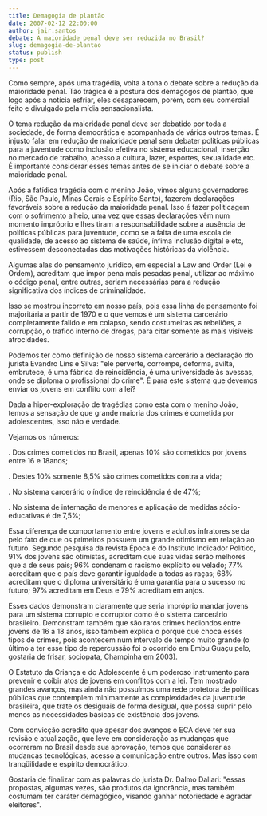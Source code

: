 ```yaml
---
title: Demagogia de plantão
date: 2007-02-12 22:00:00
author: jair.santos
debate: A maioridade penal deve ser reduzida no Brasil?
slug: demagogia-de-plantao
status: publish 
type: post
---
```


  

 Como sempre, após uma tragédia, volta à tona o debate sobre a redução da maioridade penal. Tão trágica é a postura dos demagogos de plantão, que logo após a notícia esfriar, eles desaparecem, porém, com seu comercial feito e divulgado pela mídia sensacionalista.  

  

  

 O tema redução da maioridade penal deve ser debatido por toda a sociedade, de forma democrática e acompanhada de vários outros temas. É injusto falar em redução de maioridade penal sem debater políticas públicas para a juventude como inclusão efetiva no sistema educacional, inserção no mercado de trabalho, acesso a cultura, lazer, esportes, sexualidade etc. É importante considerar esses temas antes de se iniciar o debate sobre a maioridade penal.  

  

  

 Após a fatídica tragédia com o menino João, vimos alguns governadores (Rio, São Paulo, Minas Gerais e Espírito Santo), fazerem declarações favoráveis sobre a redução da maioridade penal. Isso é fazer politicagem com o sofrimento alheio, uma vez que essas declarações vêm num momento impróprio e lhes tiram a responsabilidade sobre a ausência de políticas públicas para juventude, como se a falta de uma escola de qualidade, de acesso ao sistema de saúde, ínfima inclusão digital e etc, estivessem desconectadas das motivações históricas da violência.   

  

  

 Algumas alas do pensamento jurídico, em especial a Law and Order (Lei e Ordem), acreditam que impor pena mais pesadas penal, utilizar ao máximo o código penal, entre outras, seriam necessárias para a redução significativa dos índices de criminalidade.  

  

  

 Isso se mostrou incorreto em nosso país, pois essa linha de pensamento foi majoritária a partir de 1970 e o que vemos é um sistema carcerário completamente falido e em colapso, sendo costumeiras as rebeliões, a corrupção, o trafico interno de drogas, para citar somente as mais visíveis atrocidades.  

  

  

 Podemos ter como definição de nosso sistema carcerário a declaração do jurista Evandro Lins e Silva: "ele perverte, corrompe, deforma, avilta, embrutece, é uma fábrica de reincidência, é uma universidade às avessas, onde se diploma o profissional do crime". É para este sistema que devemos enviar os jovens em conflito com a lei?   

  

 Dada a hiper-exploração de tragédias como esta com o menino João, temos a sensação de que grande maioria dos crimes é cometida por adolescentes, isso não é verdade.   

Vejamos os números:  

  

  

. Dos crimes cometidos no Brasil, apenas 10% são cometidos por jovens entre 16 e 18anos;  

. Destes 10% somente 8,5% são crimes cometidos contra a vida;  

. No sistema carcerário o índice de reincidência é de 47%;  

. No sistema de internação de menores e aplicação de medidas sócio-educativas é de 7,5%;  

  

  

 Essa diferença de comportamento entre jovens e adultos infratores se da pelo fato de que os primeiros possuem um grande otimismo em relação ao futuro. Segundo pesquisa da revista Época e do Instituto Indicador Político, 91% dos jovens são otimistas, acreditam que suas vidas serão melhores que a de seus pais; 96% condenam o racismo explícito ou velado; 77% acreditam que o país deve garantir igualdade a todas as raças; 68% acreditam que o diploma universitário é uma garantia para o sucesso no futuro; 97% acreditam em Deus e 79% acreditam em anjos.  

  

  

 Esses dados demonstram claramente que seria impróprio mandar jovens para um sistema corrupto e corruptor como é o sistema carcerário brasileiro. Demonstram também que são raros crimes hediondos entre jovens de 16 a 18 anos, isso também explica o porquê que choca esses tipos de crimes, pois acontecem num intervalo de tempo muito grande (o último a ter esse tipo de repercussão foi o ocorrido em Embu Guaçu pelo, gostaria de frisar, sociopata, Champinha em 2003).   

  

  

 O Estatuto da Criança e do Adolescente é um poderoso instrumento para prevenir e coibir atos de jovens em conflitos com a lei. Tem mostrado grandes avanços, mas ainda não possuímos uma rede protetora de políticas públicas que contemplem minimamente as complexidades da juventude brasileira, que trate os desiguais de forma desigual, que possa suprir pelo menos as necessidades básicas de existência dos jovens.  

  

  

 Com convicção acredito que apesar dos avanços o ECA deve ter sua revisão e atualização, que leve em consideração as mudanças que ocorreram no Brasil desde sua aprovação, temos que considerar as mudanças tecnológicas, acesso a comunicação entre outros. Mas isso com tranqüilidade e espírito democrático.  

  

  

 Gostaria de finalizar com as palavras do jurista Dr. Dalmo Dallari: "essas propostas, algumas vezes, são produtos da ignorância, mas também costumam ter caráter demagógico, visando ganhar notoriedade e agradar eleitores".
